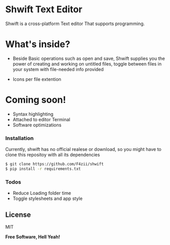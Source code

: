 # Shwift Text Editor


Shwift is a cross-platform Text editor That supports programming.



# What's inside?

  - Beside Basic operations such as open and save, Shwift supplies you the power of creating and working on untitled files, toggle between files in your system with file-needed info provided
 
  - Icons per file extention

# Coming soon!

  - Syntax highlighting
  - Attached to editor Terminal
  - Software optimizations

### Installation

Currently, shwift has no official realese or download, so you might have to clone this repositoy with all its dependencies

```sh
$ git clone https://github.com/F4zii/shwift
$ pip install -r requirements.txt
```

### Todos

 - Reduce Loading folder time
 - Toggle stylesheets and app style

License
----

MIT

**Free Software, Hell Yeah!**



